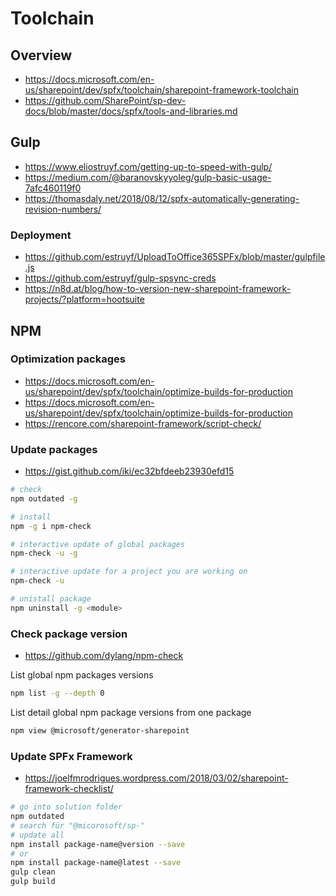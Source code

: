 # Toolchain

## Overview

- <https://docs.microsoft.com/en-us/sharepoint/dev/spfx/toolchain/sharepoint-framework-toolchain>
- <https://github.com/SharePoint/sp-dev-docs/blob/master/docs/spfx/tools-and-libraries.md>

## Gulp

- <https://www.eliostruyf.com/getting-up-to-speed-with-gulp/>
- <https://medium.com/@baranovskyyoleg/gulp-basic-usage-7afc460119f0>
- <https://thomasdaly.net/2018/08/12/spfx-automatically-generating-revision-numbers/>

### Deployment

- <https://github.com/estruyf/UploadToOffice365SPFx/blob/master/gulpfile.js>
- <https://github.com/estruyf/gulp-spsync-creds>
- <https://n8d.at/blog/how-to-version-new-sharepoint-framework-projects/?platform=hootsuite>


## NPM

### Optimization packages

- https://docs.microsoft.com/en-us/sharepoint/dev/spfx/toolchain/optimize-builds-for-production
- https://docs.microsoft.com/en-us/sharepoint/dev/spfx/toolchain/optimize-builds-for-production
- https://rencore.com/sharepoint-framework/script-check/

### Update packages

- https://gist.github.com/iki/ec32bfdeeb23930efd15

```bash
# check
npm outdated -g

# install
npm -g i npm-check

# interactive update of global packages
npm-check -u -g

# interactive update for a project you are working on
npm-check -u

# unistall package
npm uninstall -g <module>
```

### Check package version

- https://github.com/dylang/npm-check

List global npm  packages versions

```bash
npm list -g --depth 0
```

List detail global npm  package versions from one package

```bash
npm view @microsoft/generator-sharepoint
```

### Update SPFx Framework

- https://joelfmrodrigues.wordpress.com/2018/03/02/sharepoint-framework-checklist/

```bash
# go into solution folder
npm outdated
# search für "@micorosoft/sp-"
# update all
npm install package-name@version --save
# or
npm install package-name@latest --save
gulp clean
gulp build
```